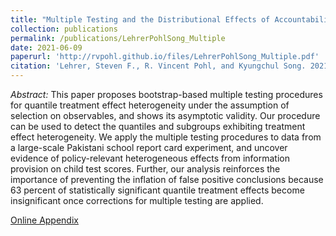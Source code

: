```yaml
---
title: "Multiple Testing and the Distributional Effects of Accountability Incentives in Education"
collection: publications
permalink: /publications/LehrerPohlSong_Multiple
date: 2021-06-09
paperurl: 'http://rvpohl.github.io/files/LehrerPohlSong_Multiple.pdf'
citation: 'Lehrer, Steven F., R. Vincent Pohl, and Kyungchul Song. 2021. “Multiple Testing and the Distributional Effects of Accountability Incentives in Education.” Forthcoming at <i>Journal of Business and Economic Statistics</i>. https://doi.org/10.1080/07350015.2021.1941055.'
---
```

<i>Abstract:</i> This paper proposes bootstrap-based multiple testing procedures for quantile treatment effect heterogeneity under the assumption of selection on observables, and shows its asymptotic validity. Our procedure can be used to detect the quantiles and subgroups exhibiting treatment effect heterogeneity. We apply the multiple testing procedures to data from a large-scale Pakistani school report card experiment, and uncover evidence of policy-relevant heterogeneous effects from information provision on child test scores. Further, our analysis reinforces the importance of preventing the inflation of false positive conclusions because 63 percent of statistically significant quantile treatment effects become insignificant once corrections for multiple testing are applied.

[Online Appendix](http://rvpohl.github.io/files/LehrerPohlSong_Multiple_App.pdf)
